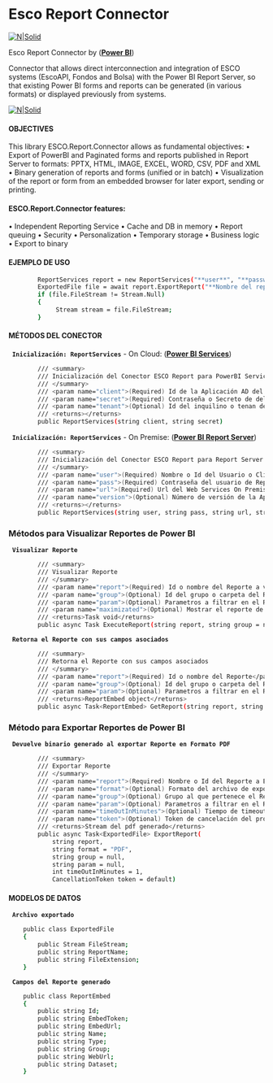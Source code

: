 # Esco Report Connector

[![N|Solid](esco.esco.report.server.documentation/esco.png)](https://www.sistemasesco.com.ar)

Esco Report Connector by ([**Power BI**](https://powerbi.microsoft.com/es-es/))

Connector that allows direct interconnection and integration of ESCO systems (EscoAPI, Fondos and Bolsa) with the Power BI Report Server, so that existing Power BI forms and reports can be generated (in various formats) or displayed previously from systems.

[![N|Solid](esco.esco.report.server.documentation/screen.png)](https://www.sistemasesco.com.ar)

#### OBJECTIVES
This library ESCO.Report.Connector allows as fundamental objectives:
• Export of PowerBI and Paginated forms and reports published in Report Server to formats: PPTX, HTML, IMAGE, EXCEL, WORD, CSV, PDF and XML
• Binary generation of reports and forms (unified or in batch)
• Visualization of the report or form from an embedded browser for later export, sending or printing.

#### ESCO.Report.Connector features:
• Independent Reporting Service
• Cache and DB in memory
• Report queuing
• Security
• Personalization
• Temporary storage
• Business logic
• Export to binary


#### EJEMPLO DE USO
```sh
        ReportServices report = new ReportServices("**user**", "**password**", "http://servidor/reports/");
        ExportedFile file = await report.ExportReport("**Nombre del reporte", "PDF", null, "4334");
        if (file.FileStream != Stream.Null)
        {
             Stream stream = file.FileStream;
        }        
```

#### MÉTODOS DEL CONECTOR

**` Inicialización: ReportServices`** - On Cloud: ([**Power BI Services**](https://powerbi.microsoft.com/es-es/landing/signin/))
```sh
        /// <summary>
        /// Inicialización del Conector ESCO Report para PowerBI Service (on cloud)
        /// </summary>
        /// <param name="client">(Required) Id de la Aplicación AD del Inquilino del Azure AD.</param> 
        /// <param name="secret">(Required) Contraseña o Secreto de del Inquilino del Azure AD.</param>                       
        /// <param name="tenant">(Optional) Id del inquilino o tenan de usuario de Azure AD.</param>
        /// <returns></returns>
        public ReportServices(string client, string secret)
```

**` Inicialización: ReportServices`** - On Premise: ([**Power BI Report Server**](https://powerbi.microsoft.com/es-es/report-server/))
```sh
        /// <summary>
        /// Inicialización del Conector ESCO Report para Report Server (on premise)
        /// </summary>
        /// <param name="user">(Required) Nombre o Id del Usuario o Cliente.</param> 
        /// <param name="pass">(Required) Contraseña del usuario de Report Server.</param> 
        /// <param name="url">(Required) Url del Web Services On Premise de Reportes.</param>      
        /// <param name="version">(Optional) Número de versión de la Api Rest de Report Server.</param> 
        /// <returns></returns>
        public ReportServices(string user, string pass, string url, string version = "2.0")
```

### Métodos para Visualizar Reportes de Power BI

**` Visualizar Reporte`**
```sh
        /// <summary>
        /// Visualizar Reporte
        /// </summary>
        /// <param name="report">(Required) Id o nombre del Reporte a visualizar.</param>                          
        /// <param name="group">(Optional) Id del grupo o carpeta del Reporte a visualizar.</param> 
        /// <param name="param">(Optional) Parametros a filtrar en el Reporte</param> 
        /// <param name="maximizated">(Optional) Mostrar el reporte de forma maximizada (default: false).</param>
        /// <returns>Task void</returns>
        public async Task ExecuteReport(string report, string group = null, string param = null, bool maximizated = false)
```	

**` Retorna el Reporte con sus campos asociados`**
```sh
        /// <summary>
        /// Retorna el Reporte con sus campos asociados
        /// </summary>
        /// <param name="report">(Required) Id o nombre del Reporte</param>                          
        /// <param name="group">(Optional) Id del grupo o carpeta del Reporte</param> 
        /// <param name="param">(Optional) Parametros a filtrar en el Reporte</param> 
        /// <returns>ReportEmbed object</returns>
        public async Task<ReportEmbed> GetReport(string report, string group = null, string param = null)
```
	
		
		
### Método para Exportar Reportes de Power BI

**` Devuelve binario generado al exportar Reporte en Formato PDF`**
```sh
        /// <summary>
        /// Exportar Reporte
        /// </summary>
        /// <param name="report">(Required) Nombre o Id del Reporte a Exportar.</param> 
        /// <param name="format">(Optional) Formato del archivo de exportación (default: PDF) Valores aceptados: PPTX, MHTML, IMAGE, EXCELOPENXML, WORDOPENXML, CSV, PDF, XML</param>
        /// <param name="group">(Optional) Grupo al que pertenece el Reporte</param> 
        /// <param name="param">(Optional) Parametros a filtrar en el Reporte</param> 
        /// <param name="timeOutInMinutes">(Optional) Tiempo de timeout del reporte</param>  
        /// <param name="token">(Optional) Token de cancelación del proceso</param>  
        /// <returns>Stream del pdf generado</returns>
        public async Task<ExportedFile> ExportReport(
            string report,
            string format = "PDF",
            string group = null,
            string param = null, 
            int timeOutInMinutes = 1, 
            CancellationToken token = default)
```	

#### MODELOS DE DATOS

**` Archivo exportado`**
```sh
    public class ExportedFile
    {
        public Stream FileStream;
        public string ReportName;
        public string FileExtension;
    }
```	

**` Campos del Reporte generado`**
```sh
    public class ReportEmbed
    {
        public string Id;
        public string EmbedToken;
        public string EmbedUrl;
        public string Name;
        public string Type;
        public string Group;
        public string WebUrl;
        public string Dataset;
    }
```	

